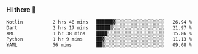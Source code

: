 ### Hi there 👋

<!--START_SECTION:waka-->

```txt
Kotlin           2 hrs 48 mins   ██████▓░░░░░░░░░░░░░░░░░░   26.94 %
Dart             2 hrs 17 mins   █████▒░░░░░░░░░░░░░░░░░░░   21.97 %
XML              1 hr 38 mins    ████░░░░░░░░░░░░░░░░░░░░░   15.86 %
Python           1 hr 9 mins     ██▓░░░░░░░░░░░░░░░░░░░░░░   11.13 %
YAML             56 mins         ██▒░░░░░░░░░░░░░░░░░░░░░░   09.08 %
```

<!--END_SECTION:waka-->


<!--
**AnkelMauCastillo/AnkelMauCastillo** is a ✨ _special_ ✨ repository because its `README.md` (this file) appears on your GitHub profile.

Here are some ideas to get you started:

- 🔭 I’m currently working on ...
- 🌱 I’m currently learning ...
- 👯 I’m looking to collaborate on ...
- 🤔 I’m looking for help with ...
- 💬 Ask me about ...
- 📫 How to reach me: ...
- 😄 Pronouns: ...
- ⚡ Fun fact: ...
-->
